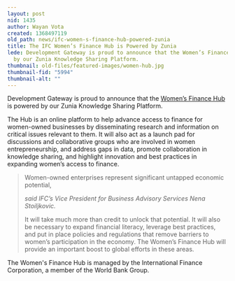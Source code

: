 ```yaml
---
layout: post
nid: 1435
author: Wayan Vota
created: 1368497119
old_path: news/ifc-women-s-finance-hub-powered-zunia
title: The IFC Women’s Finance Hub is Powered by Zunia
lede: Development Gateway is proud to announce that the Women’s Finance Hub is powered
  by our Zunia Knowledge Sharing Platform.
thumbnail: old-files/featured-images/women-hub.jpg
thumbnail-fid: "5994"
thumbnail-alt: ""
---
```


Development Gateway is proud to announce that the [Women’s Finance Hub](http://www.womensfinancehub.org) is powered by our Zunia Knowledge Sharing Platform.

The Hub is an online platform to help advance access to finance for women-owned businesses by disseminating research and information on critical issues relevant to them. It will also act as a launch pad for discussions and collaborative groups who are involved in women entrepreneurship, and address gaps in data, promote collaboration in knowledge sharing, and highlight innovation and best practices in expanding women’s access to finance.

> Women-owned enterprises represent significant untapped economic potential,
>
> <cite>said IFC’s Vice President for Business Advisory Services Nena Stoiljkovic.</cite>
>
> It will take much more than credit to unlock that potential. It will also be necessary to expand financial literacy, leverage best practices, and put in place policies and regulations that remove barriers to women’s participation in the economy. The Women’s Finance Hub will provide an important boost to global efforts in these areas.

The Women's Finance Hub is managed by the International Finance Corporation, a member of the World Bank Group.


